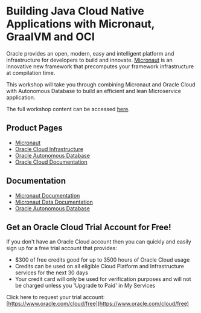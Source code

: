 # Building Java Cloud Native Applications with Micronaut, GraalVM and OCI

Oracle provides an open, modern, easy and intelligent platform and infrastructure for developers to build and innovate. [Micronaut](https://micronaut.io) is an innovative new framework that precomputes your framework infrastructure at compilation time.

This workshop will take you through combining Micronaut and Oracle Cloud with Autonomous Database to build an efficient and lean Microservice application.

The full workshop content can be accessed [here](https://graemerocher.github.io/micronaut-oraclecloud-conference-workshop/workshop/).

## Product Pages
- [Micronaut](https://micronaut.io/)
- [Oracle Cloud Infrastructure](https://www.oracle.com/cloud/)
- [Oracle Autonomous Database](https://www.oracle.com/autonomous-database/)
- [Oracle Cloud Documentation](https://docs.cloud.oracle.com/en-us/iaas/Content/home.htm)

## Documentation
- [Micronaut Documentation](https://micronaut.io/documentation.html)
- [Micronaut Data Documentation](https://micronaut-projects.github.io/micronaut-data/latest/guide/index.html)
- [Oracle Autonomous Database](https://docs.cloud.oracle.com/en-us/iaas/Content/Database/Concepts/adboverview.htm)

## Get an Oracle Cloud Trial Account for Free!

If you don't have an Oracle Cloud account then you can quickly and easily sign up for a free trial account that provides:
- $300 of free credits good for up to 3500 hours of Oracle Cloud usage
- Credits can be used on all eligible Cloud Platform and Infrastructure services for the next 30 days
- Your credit card will only be used for verification purposes and will not be charged unless you 'Upgrade to Paid' in My Services

Click here to request your trial account: [https://www.oracle.com/cloud/free](https://www.oracle.com/cloud/free)

